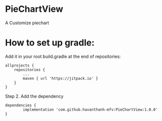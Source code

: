 # PieChartView
A Customize piechart 


# How to set up gradle: 

Add it in your root build.gradle at the end of repositories:

	allprojects {
		repositories {
			...
			maven { url 'https://jitpack.io' }
		}
	}
Step 2. Add the dependency

	dependencies {
	        implementation 'com.github.havanthanh-mfv:PieChartView:1.0.0'
	}
